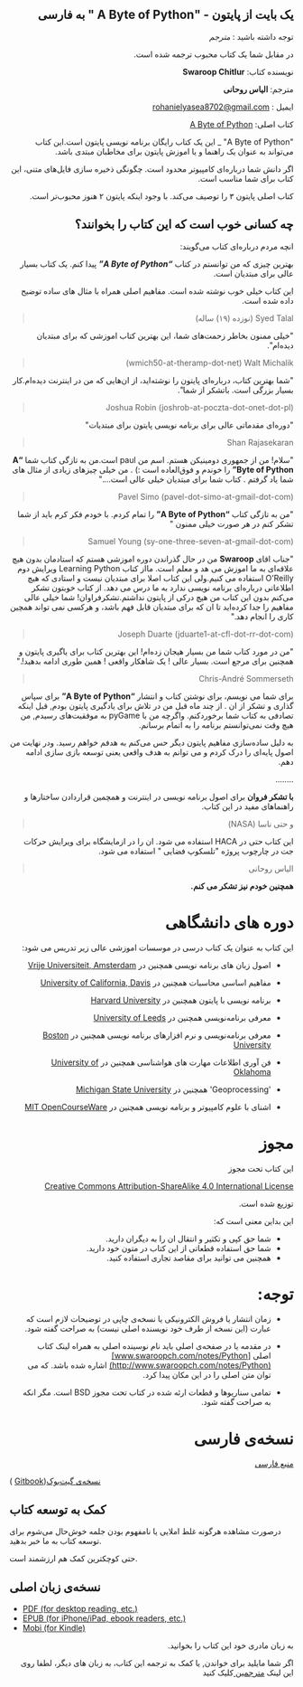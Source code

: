 <div dir=rtl>


##  یک بایت از پایتون - "A Byte of Python " به فارسی

توجه داشته باشید : *مترجم*

در مقابل شما یک کتاب محبوب ترجمه شده است.

نویسنده کتاب: **Swaroop Chitlur**

مترجم: **الیاس روحانی**


ایمیل : rohanielyasea8702@gmail.com

کتاب اصلی: [A Byte of Python](https://python.swaroopch.com/)

"A Byte of Python" _ این یک کتاب رایگان برنامه نویسی پایتون است.این کتاب می‌تواند به عنوان یک راهنما و یا اموزش پایتون برای مخاطبان مبتدی باشد.

اگر دانش شما درباره‌ای کامپیوتر محدود است. چگونگی ذخیره سازی فایل‌های متنی، این کتاب برای شما مناسب است.

کتاب اصلی پایتون ۳ را توصیف می‌کند. با وجود اینکه پایتون ۲ هنوز محبوب‌تر است.

##  چه کسانی خوب است که این کتاب را بخوانند؟

انچه مردم درباره‌ای کتاب می‌گویند:

بهترین چیزی که من توانستم در کتاب _**“A Byte of Python”**_ پیدا کنم. یک کتاب بسیار عالی برای مبتدیان است.

این کتاب خیلی خوب نوشته شده است. مفاهیم اصلی همراه با مثال های ساده توضیح داده شده است.

> Syed Talal   (نوزده (۱۹) ساله)

"خیلی ممنون بخاطر زحمت‌های شما، این بهترین کتاب اموزشی که برای مبتدیان دیده‌ام".

> wmich50-at-theramp-dot-net) Walt Michalik)

"شما بهترین کتاب، درباره‌ای پایتون را نوشته‌اید، از ان‌هایی که من در اینترنت دیده‌ام.کار بسیار بزرگی است. باتشکر از شما".

> (Joshua Robin (joshrob-at-poczta-dot-onet-dot-pl

"دوره‌ای  مقدماتی  عالی برای برنامه نویسی پایتون برای مبتدیات"

>  Shan Rajasekaran


"سلام! من از جمهوری دومینیکن هستم. اسم من paul است.من به تازگی کتاب شما  **“A Byte of Python”** را خوندم و فوق‌العاده است :) . من خیلی چیزهای زیادی از مثال های شما یاد گرفتم . کتاب شما برای مبتدیان خیلی عالی است...."


> (Pavel Simo (pavel-dot-simo-at-gmail-dot-com

"من به تازگی کتاب **“A Byte of Python”** را تمام کردم. با خودم فکر کرم باید از شما تشکر کنم در هر صورت خیلی ممنون "

> (Samuel Young (sy-one-three-seven-at-gmail-dot-com

"جناب اقای  **Swaroop**  من در حال گذراندن دوره اموزشی هستم که استادمان بدون هیچ علاقه‌ای به ما اموزش می هد و معلم است. مااز کتاب Learning Python ویرایش دوم  O’Reilly استفاده می کنیم.ولی این کتاب اصلا برای مبتدیان نیست و استادی که هیچ اطلاعاتی درباره‌ای برنامه نویسی ندارد به ما درس می دهد.  از کتاب خوبتون تشکر می‌کنم  بدون این کتاب من هیچ درکی از پایتون نداشتم.تشکرفراوان!  شما خیلی عالی مفاهیم را جدا کرده‌اید تا ان که برای مبتدیان قابل فهم باشد، و هرکسی نمی تواند همچین کاری را انجام دهد."

> (Joseph Duarte (jduarte1-at-cfl-dot-rr-dot-com

"من در مورد کتاب شما من بسیار هیجان زده‌ام! این بهترین کتاب برای یاگیری پایتون و همچنین برای مرجع است. بسیار عالی ! یک شاهکار واقعی ! همین طوری ادامه بدهید!."

> Chris-André Sommerseth

برای شما می نویسم، برای نوشتن کتاب و انتشار **“A Byte of Python”** برای سپاس گذاری و تشکر از ان . از چند ماه قبل من در تلاش  برای یادگیری پایتون بودم, قبل اینکه تصادفی به کتاب شما برخوردکنم. واگرچه من با pyGame به موفقیت‌های رسیدم, من هیچ وقت نمی‌توانستم برنامه را به اتمام برسانم.

به دلیل ساده‌سازی مفاهیم پایتون دیگر حس می‌کنم به هدفم خواهم رسید. ودر نهایت من اصول پایه‌ای را درک کردم و می توانم به هدف واقعی یعنی توسعه بازی سازی ادامه دهم.

........


**با تشکر فروان** برای اصول برنامه نویسی در اینترنت و همچمین قراردادن ساختارها و راهنماهای مفید در این کتاب.


> و حتی ناسا (NASA)


این کتاب حتی در НАСА استفاده می شود. ان را در ازمایشگاه برای ویرایش حرکات جت در چارچوب پروژه "تلسکوپ فضایی " استفاده می شود.

> الیاس روحانی

**همچنین خودم نیز تشکر می کنم.**  

# دوره های دانشگاهی

این کتاب به عنوان یک کتاب درسی در موسسات اموزشی عالی زیر تدریس می شود:

- اصول زبان های برنامه نویسی همچنین در  [Vrije Universiteit, Amsterdam](http://www.few.vu.nl/~nsilvis/PPL/2007/index.html) 
 -  مفاهیم اساسی محاسبات  همچنین در  [University of California, Davis](http://www.cs.ucdavis.edu/courses/exp_course_desc/10.html)

-  برنامه نویسی با پایتون  همچنین در  [Harvard University](http://www.people.fas.harvard.edu/~preshman/python_winter.html)

-  معرفی برنامه‌نویسی همچنین در [University of Leeds](http://www.comp.leeds.ac.uk/acom1900/)

- معرفی برنامه‌نویسی و نرم افزارهای برنامه نویسی همچنین در  [Boston University](http://www.cs.bu.edu/courses/cs108/materials.html)

- فن آوری اطلاعات مهارت های هواشناسی همچنین در [University of Oklahoma](http://gentry.metr.ou.edu/byteofpython/)

-  'Geoprocessing'  همچنین در [Michigan State University](http://www.msu.edu/~ashton/classes/825/index.html)

- اشنای با علوم کامپیوتر و برنامه نویسی همچنین در  [MIT OpenCourseWare](http://ocw.mit.edu/courses/electrical-engineering-and-computer-science/6-00sc-introduction-to-computer-science-and-programming-spring-2011/references/)






# مجوز

این کتاب تحت مجوز

[Creative Commons Attribution-ShareAlike 4.0 International License](http://creativecommons.org/licenses/by-sa/4.0/)

توزیع شده است.

این بداین معنی است که:

- شما حق کپی و تکثیر و انتقال ان را به دیگران دارید.
- شما حق استفاده قطعاتی از این کتاب در متون خود دارید.
- همچنین می توانید برای مقاصد تجاری استفاده کنید.

# توجه:



-  زمان انتشار یا فروش الکترونیکی یا نسخه‌ی چاپی در توضیحات لازم است  که عبارت (این نسخه از طرف خود نویسنده اصلی نیست)  به صراحت گفته شود.


- در مقدمه یا در صفحه‌ی اصلی باید نام نوسینده اصلی به همراه لینک کتاب اصلی  [www.swaroopch.com/notes/Python](http://www.swaroopch.com/notes/Python)
اشاره شده باشد. که می توان متن اصلی را در این مکان پیدا کرد.

- تمامی سناریوها و قطعات ارئه شده در کتاب تحت مجوز BSD است.  مگر انکه به صراحت گفته شود.

# نسخه‌ی فارسی

[منبع فارسی](https://www.gitbook.com/read/book/elyas/a-byte-of-python-parsi)

<div dir=ltr>

(
[Gitbook](https://www.gitbook.com/read/book/elyas/a-byte-of-python-parsi))[نسخه‌ی گیت‌بوک](https://www.gitbook.com/read/book/elyas/a-byte-of-python-parsi)

## کمک به توسعه کتاب

درصورت مشاهده هرگونه غلط املایی یا نامفهوم بودن جلمه خوش‌حال می‌شوم برای توسعه کتاب به ما خبر بدهید.

حتی کوچکترین کمک هم ارزشمند است.


## نسخه‌ی زبان اصلی



- [PDF (for desktop reading, etc.)](https://www.gitbook.com/download/pdf/book/swaroopch/byte-of-python)
- [EPUB (for iPhone/iPad, ebook readers, etc.)](https://www.gitbook.com/download/epub/book/swaroopch/byte-of-python)
- [Mobi (for Kindle)](https://www.gitbook.com/download/mobi/book/swaroopch/byte-of-python)


<div dir=rtl>

به زبان مادری خود این کتاب را بخوانید.

اگر شما مایلید برای خواندن, یا کمک به ترجمه این کتاب، به زبان های دیگر، لطفا روی این لینک [مترجمین ](./translations.md#translations) کلیک کنید


